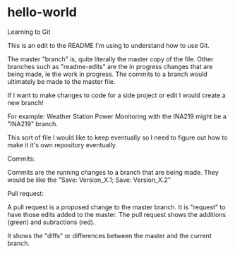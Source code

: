 # hello-world
Learning to Git

This is an edit to the README I'm using to understand how to use Git.

The master "branch" is, quite literally the master copy of the file. Other branches such as "readme-edits" are the in progress changes that are being made, ie the work in progress. The commits to a branch would ultimately be made to the master file.  

If I want to make changes to code for a side project or edit I would create a new branch! 

For example: Weather Station Power Monitoring with the INA219 might be a "INA219" branch. 

This sort of file I would like to keep eventually so I need to figure out how to make it it's own repository eventually. 

Commits: 

Commits are the running changes to a branch that are being made. They would be like the "Save: Version_X.1; Save: Version_X.2"

Pull request:

A pull request is a proposed change to the master branch. It is "request" to have those edits added to the master. The pull request shows the additions (green) and subractions (red). 

It shows the "diffs" or differences between the master and the current branch.
